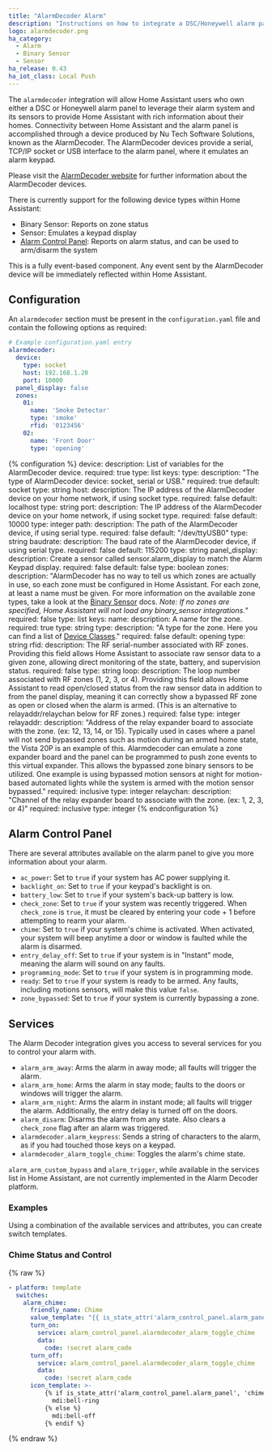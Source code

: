 ```yaml
---
title: "AlarmDecoder Alarm"
description: "Instructions on how to integrate a DSC/Honeywell alarm panel with Home Assistant using an AlarmDecoder device."
logo: alarmdecoder.png
ha_category:
  - Alarm
  - Binary Sensor
  - Sensor
ha_release: 0.43
ha_iot_class: Local Push
---
```


The `alarmdecoder` integration will allow Home Assistant users who own either a DSC or Honeywell alarm panel to leverage their alarm system and its sensors to provide Home Assistant with rich information about their homes. Connectivity between Home Assistant and the alarm panel is accomplished through a device produced by Nu Tech Software Solutions, known as the AlarmDecoder. The AlarmDecoder devices provide a serial, TCP/IP socket or USB interface to the alarm panel, where it emulates an alarm keypad.

Please visit the [AlarmDecoder website](https://www.alarmdecoder.com/) for further information about the AlarmDecoder devices.

There is currently support for the following device types within Home Assistant:

- Binary Sensor: Reports on zone status
- Sensor: Emulates a keypad display
- [Alarm Control Panel](#alarm-control-panel): Reports on alarm status, and can be used to arm/disarm the system

This is a fully event-based component. Any event sent by the AlarmDecoder device will be immediately reflected within Home Assistant.

## Configuration

An `alarmdecoder` section must be present in the `configuration.yaml` file and contain the following options as required:

```yaml
# Example configuration.yaml entry
alarmdecoder:
  device:
    type: socket
    host: 192.168.1.20
    port: 10000
  panel_display: false
  zones:
    01:
      name: 'Smoke Detector'
      type: 'smoke'
      rfid: '0123456'
    02:
      name: 'Front Door'
      type: 'opening'
```

{% configuration %}
device:
  description: List of variables for the AlarmDecoder device.
  required: true
  type: list
  keys:
    type:
      description: "The type of AlarmDecoder device: socket, serial or USB."
      required: true
      default: socket
      type: string
    host:
      description: The IP address of the AlarmDecoder device on your home network, if using socket type.
      required: false
      default: localhost
      type: string
    port:
      description: The IP address of the AlarmDecoder device on your home network, if using socket type.
      required: false
      default: 10000
      type: integer
    path:
      description: The path of the AlarmDecoder device, if using serial type.
      required: false
      default: "/dev/ttyUSB0"
      type: string
    baudrate:
      description: The baud rate of the AlarmDecoder device, if using serial type.
      required: false
      default: 115200
      type: string
panel_display:
  description: Create a sensor called sensor.alarm_display to match the Alarm Keypad display.
  required: false
  default: false
  type: boolean
zones:
  description: "AlarmDecoder has no way to tell us which zones are actually in use, so each zone must be configured in Home Assistant. For each zone, at least a name must be given. For more information on the available zone types, take a look at the [Binary Sensor](/components/alarmdecoder/) docs. *Note: If no zones are specified, Home Assistant will not load any binary_sensor integrations.*"
  required: false
  type: list
  keys:
    name:
      description: A name for the zone.
      required: true
      type: string
    type:
      description: "A type for the zone. Here you can find a list of [Device Classes](/components/binary_sensor/#device-class)."
      required: false
      default: opening
      type: string
    rfid:
      description: The RF serial-number associated with RF zones. Providing this field allows Home Assistant to associate raw sensor data to a given zone, allowing direct monitoring of the state, battery, and supervision status.
      required: false
      type: string
    loop:
      description: The loop number associated with RF zones (1, 2, 3, or 4). Providing this field allows Home Assistant to read open/closed status from the raw sensor data in addition to from the panel display, meaning it can correctly show a bypassed RF zone as open or closed when the alarm is armed. (This is an alternative to relayaddr/relaychan below for RF zones.)
      required: false
      type: integer
    relayaddr:
      description: "Address of the relay expander board to associate with the zone. (ex: 12, 13, 14, or 15). Typically used in cases where a panel will not send bypassed zones such as motion during an armed home state, the Vista 20P is an example of this. Alarmdecoder can emulate a zone expander board and the panel can be programmed to push zone events to this virtual expander. This allows the bypassed zone binary sensors to be utilized. One example is using bypassed motion sensors at night for motion-based automated lights while the system is armed with the motion sensor bypassed."
      required: inclusive
      type: integer
    relaychan:
      description: "Channel of the relay expander board to associate with the zone. (ex: 1, 2, 3, or 4)"
      required: inclusive
      type: integer
{% endconfiguration %}

## Alarm Control Panel

There are several attributes available on the alarm panel to give you more information about your alarm.

- `ac_power`: Set to `true` if your system has AC power supplying it.
- `backlight_on`: Set to `true` if your keypad's backlight is on.
- `battery_low`: Set to `true` if your system's back-up battery is low.
- `check_zone`: Set to `true` if your system was recently triggered. When `check_zone` is `true`, it must be cleared by entering your code + 1 before attempting to rearm your alarm.
- `chime`: Set to `true` if your system's chime is activated. When activated, your system will beep anytime a door or window is faulted while the alarm is disarmed.
- `entry_delay_off`: Set to `true` if your system is in "Instant" mode, meaning the alarm will sound on any faults.
- `programming_mode`: Set to `true` if your system is in programming mode.
- `ready`: Set to `true` if your system is ready to be armed. Any faults, including motions sensors, will make this value `false`.
- `zone_bypassed`: Set to `true` if your system is currently bypassing a zone.

## Services

The Alarm Decoder integration gives you access to several services for you to control your alarm with.

- `alarm_arm_away`: Arms the alarm in away mode; all faults will trigger the alarm.
- `alarm_arm_home`: Arms the alarm in stay mode; faults to the doors or windows will trigger the alarm.
- `alarm_arm_night`: Arms the alarm in instant mode; all faults will trigger the alarm. Additionally, the entry delay is turned off on the doors.
- `alarm_disarm`: Disarms the alarm from any state. Also clears a `check_zone` flag after an alarm was triggered.
- `alarmdecoder.alarm_keypress`: Sends a string of characters to the alarm, as if you had touched those keys on a keypad.
- `alarmdecoder_alarm_toggle_chime`: Toggles the alarm's chime state.

<div class='note'>

`alarm_arm_custom_bypass` and `alarm_trigger`, while available in the services list in Home Assistant, are not currently implemented in the Alarm Decoder platform.

</div>

### Examples

Using a combination of the available services and attributes, you can create switch templates.

### Chime Status and Control

{% raw %}
```yaml
- platform: template
  switches:
    alarm_chime:
      friendly_name: Chime
      value_template: "{{ is_state_attr('alarm_control_panel.alarm_panel', 'chime', true) }}"
      turn_on:
        service: alarm_control_panel.alarmdecoder_alarm_toggle_chime
        data:
          code: !secret alarm_code
      turn_off:
        service: alarm_control_panel.alarmdecoder_alarm_toggle_chime
        data:
          code: !secret alarm_code
      icon_template: >-
          {% if is_state_attr('alarm_control_panel.alarm_panel', 'chime', true) %}
            mdi:bell-ring
          {% else %}
            mdi:bell-off
          {% endif %}
```
{% endraw %}
